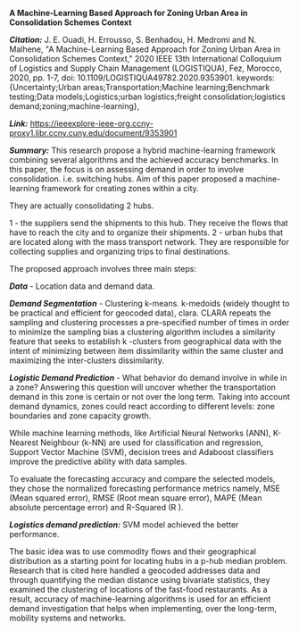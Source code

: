 **A Machine-Learning Based Approach for Zoning Urban Area in Consolidation Schemes Context**

***Citation:*** J. E. Ouadi, H. Errousso, S. Benhadou, H. Medromi and N. Malhene, "A Machine-Learning Based Approach for Zoning Urban Area in Consolidation Schemes Context," 2020 IEEE 13th International Colloquium of Logistics and Supply Chain Management (LOGISTIQUA), Fez, Morocco, 2020, pp. 1-7, doi: 10.1109/LOGISTIQUA49782.2020.9353901. keywords: {Uncertainty;Urban areas;Transportation;Machine learning;Benchmark testing;Data models;Logistics;urban logistics;freight consolidation;logistics demand;zoning;machine-learning},

***Link:*** https://ieeexplore-ieee-org.ccny-proxy1.libr.ccny.cuny.edu/document/9353901 

***Summary:***
This research propose a hybrid machine-learning framework combining several algorithms and the achieved accuracy benchmarks.
In this paper, the focus is on assessing demand in order to involve consolidation.
    i.e. switching hubs. Aim of this paper proposed a machine-learning framework for creating zones within a city.

They are actually consolidating 2 hubs.   

1 - the suppliers send the shipments to this hub. They receive the flows that have to reach the city and to organize their shipments. 
2 - urban hubs that are located along with the mass transport network. They are responsible for collecting supplies and organizing trips to final destinations. 

The proposed approach involves three main steps: 

***Data*** - Location data and demand data. 

***Demand Segmentation*** - Clustering k-means. k-medoids (widely thought to be practical and efficient for geocoded data), clara. CLARA repeats the sampling and clustering processes a pre-specified number of times in order to minimize the sampling bias
a clustering algorithm includes a similarity feature that seeks to establish k -clusters from geographical data with the intent of minimizing between item dissimilarity within the same cluster and maximizing the inter-clusters dissimilarity. 

***Logistic Demand Prediction*** - What behavior do demand involve in while in a zone?
Answering this question will uncover whether the transportation demand in this zone is certain or not over the long term. Taking into account demand dynamics, zones could react according to different levels: zone boundaries and zone capacity growth.

While machine learning methods, like Artificial Neural Networks (ANN), K-Nearest Neighbour (k-NN) are used for classification and regression, Support Vector Machine (SVM), decision trees and Adaboost classifiers improve the predictive ability with data samples.

To evaluate the forecasting accuracy and compare the selected models, they chose the normalized forecasting performance metrics namely, MSE (Mean squared error), RMSE (Root mean square error), MAPE (Mean absolute percentage error) and R-Squared (R ). 

***Logistics demand prediction:*** SVM model achieved the better performance. 

The basic idea was to use commodity flows and their geographical distribution as a starting point for locating hubs in a p-hub median problem. Research that is cited here handled a geocoded addresses data and through quantifying the median distance using bivariate statistics, they examined the clustering of locations of the fast-food restaurants.
 As a result, accuracy of machine-learning algorithms is used for an efficient demand investigation that helps when implementing, over the long-term, mobility systems and networks. 
